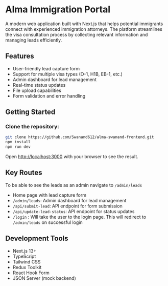 # Alma Immigration Portal

A modern web application built with Next.js that helps potential immigrants connect with experienced immigration attorneys. The platform streamlines the visa consultation process by collecting relevant information and managing leads efficiently.

## Features

- User-friendly lead capture form
- Support for multiple visa types (O-1, H1B, EB-1, etc.)
- Admin dashboard for lead management
- Real-time status updates
- File upload capabilities
- Form validation and error handling

## Getting Started

### Clone the repository:

```bash
git clone https://github.com/Swanand612/alma-swanand-frontend.git
npm install
npm run dev
```

Open [http://localhost:3000](http://localhost:3000) with your browser to see the result.

## Key Routes

To be able to see the leads as an admin navigate to ```/admin/leads```

- Home page with lead capture form
- ```/admin/leads```: Admin dashboard for lead management
- ```/api/submit-lead```: API endpoint for form submission
- ```/api/update-lead-status```: API endpoint for status updates
- ```/login``` : Will take the user to the login page. This will redirect to ```/admin/leads``` on successful login

## Development Tools

- Next.js 13+
- TypeScript
- Tailwind CSS
- Redux Toolkit
- React Hook Form
- JSON Server (mock backend)
